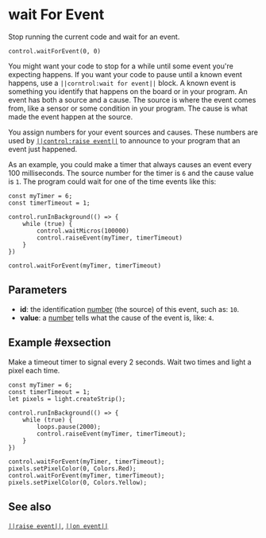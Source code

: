 # wait For Event

Stop running the current code and wait for an event.

```sig
control.waitForEvent(0, 0)
```
You might want your code to stop for a while until some event you're expecting happens.
If you want your code to pause until a known event happens, use a ``||corntrol:wait for event||`` block.
A known event is something you identify that happens on the board or in your program.
An event has both a source and a cause. The source is where the event comes from, like a sensor or
some condition in your program. The cause is what made the event happen at the source.

You assign numbers for your event sources and causes. These numbers are used by [``||control:raise event||``](/reference/control/raise-event) to announce to your program that an event just happened.

As an example, you could make a timer that always causes an event every 100 milliseconds. The source
number for the timer is `6` and the cause value is `1`. The program could wait for one of the time
events like this:

```blocks
const myTimer = 6;
const timerTimeout = 1;

control.runInBackground(() => {
    while (true) {
        control.waitMicros(100000)
        control.raiseEvent(myTimer, timerTimeout)
    }
})

control.waitForEvent(myTimer, timerTimeout)
```

## Parameters

* **id**: the identification [number](/types/number) (the source) of this event, such as: `10`.
* **value**: a [number](/types/number) tells what the cause of the event is, like: `4`.

## Example #exsection

Make a timeout timer to signal every 2 seconds. Wait two times and light a pixel each time.

```blocks
const myTimer = 6;
const timerTimeout = 1;
let pixels = light.createStrip();

control.runInBackground(() => {
    while (true) {
        loops.pause(2000);
        control.raiseEvent(myTimer, timerTimeout);
    }
})

control.waitForEvent(myTimer, timerTimeout);
pixels.setPixelColor(0, Colors.Red);
control.waitForEvent(myTimer, timerTimeout);
pixels.setPixelColor(0, Colors.Yellow);
```

## See also

[``||raise event||``](/reference/control/raise-event), [``||on event||``](/reference/control/on-event)